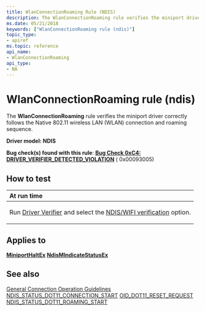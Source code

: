 ```yaml
---
title: WlanConnectionRoaming Rule (NDIS)
description: The WlanConnectionRoaming rule verifies the miniport driver correctly follows the Native 802.11 wireless LAN (WLAN) connection and roaming sequence.
ms.date: 05/21/2018
keywords: ["WlanConnectionRoaming rule (ndis)"]
topic_type:
- apiref
ms.topic: reference
api_name:
- WlanConnectionRoaming
api_type:
- NA
---
```


# WlanConnectionRoaming rule (ndis)


The **WlanConnectionRoaming** rule verifies the miniport driver correctly follows the Native 802.11 wireless LAN (WLAN) connection and roaming sequence.

**Driver model: NDIS**

**Bug check(s) found with this rule**: [**Bug Check 0xC4: DRIVER\_VERIFIER\_DETECTED\_VIOLATION**](../debugger/bug-check-0xc4--driver-verifier-detected-violation.md) ( 0x00093005)


## How to test

<table>
<colgroup>
<col width="100%" />
</colgroup>
<thead>
<tr class="header">
<th align="left">At run time</th>
</tr>
</thead>
<tbody>
<tr class="odd">
<td align="left"><p>Run <a href="/windows-hardware/drivers/devtest/driver-verifier" data-raw-source="[Driver Verifier](./driver-verifier.md)">Driver Verifier</a> and select the <a href="/windows-hardware/drivers/devtest/ddi-compliance-checking" data-raw-source="[NDIS/WIFI verification](./ddi-compliance-checking.md)">NDIS/WIFI verification</a> option.</p></td>
</tr>
</tbody>
</table>

 

## Applies to

[**MiniportHaltEx**](/windows-hardware/drivers/ddi/ndis/nc-ndis-miniport_halt)
[**NdisMIndicateStatusEx**](/windows-hardware/drivers/ddi/ndis/nf-ndis-ndismindicatestatusex)
## See also

[General Connection Operation Guidelines](/previous-versions/windows/hardware/wireless/general-connection-operation-guidelines)
[NDIS\_STATUS\_DOT11\_CONNECTION\_START](/previous-versions/windows/hardware/wireless/ndis-status-dot11-connection-start)
[OID\_DOT11\_RESET\_REQUEST](/previous-versions/windows/hardware/wireless/oid-dot11-reset-request)
[NDIS\_STATUS\_DOT11\_ROAMING\_START](/previous-versions/windows/hardware/wireless/ndis-status-dot11-roaming-start)
